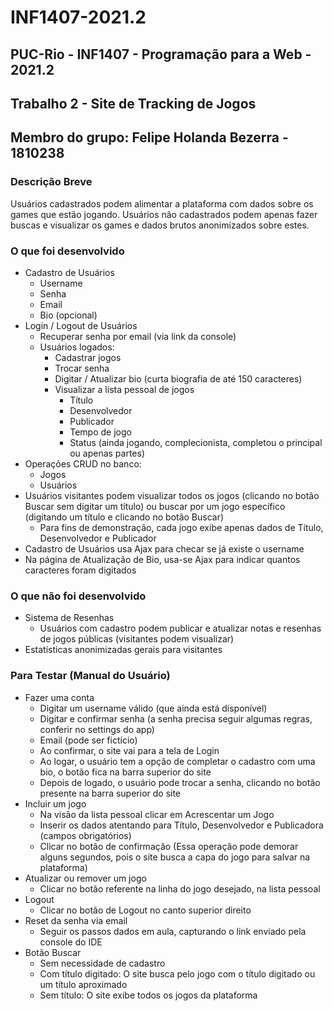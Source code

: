 # INF1407-2021.2 
PUC-Rio - INF1407 - Programação para a Web - 2021.2
---
## Trabalho 2 - Site de Tracking de Jogos
## Membro do grupo: Felipe Holanda Bezerra - 1810238

### Descrição Breve
Usuários cadastrados podem alimentar a plataforma com dados sobre os games que estão jogando.
Usuários não cadastrados podem apenas fazer buscas e visualizar os games e dados brutos anonimizados sobre estes.

### O que foi desenvolvido
- Cadastro de Usuários
	- Username
	- Senha
	- Email
	- Bio (opcional)
- Login / Logout de Usuários
	- Recuperar senha por email (via link da console)
	- Usuários logados: 
		- Cadastrar jogos
		- Trocar senha
		- Digitar / Atualizar bio (curta biografia de até 150 caracteres)
		- Visualizar a lista pessoal de jogos
			- Título
			- Desenvolvedor
			- Publicador
			- Tempo de jogo
			- Status (ainda jogando, complecionista, completou o principal ou apenas partes)
- Operações CRUD no banco:
	- Jogos
	- Usuários
- Usuários visitantes podem visualizar todos os jogos (clicando no botão Buscar sem digitar um título) ou buscar por um jogo específico (digitando um título e clicando no botão Buscar)
	- Para fins de demonstração, cada jogo exibe apenas dados de Título, Desenvolvedor e Publicador	
- Cadastro de Usuários usa Ajax para checar se já existe o username
- Na página de Atualização de Bio, usa-se Ajax para indicar quantos caracteres foram digitados

### O que não foi desenvolvido
- Sistema de Resenhas
	- Usuários com cadastro podem publicar e atualizar notas e resenhas de jogos públicas (visitantes podem visualizar)
- Estatísticas anonimizadas gerais para visitantes

### Para Testar (Manual do Usuário)
- Fazer uma conta
	- Digitar um username válido (que ainda está disponível)
	- Digitar e confirmar senha (a senha precisa seguir algumas regras, conferir no settings do app)
	- Email (pode ser fictício)
	- Ao confirmar, o site vai para a tela de Login
	- Ao logar, o usuário tem a opção de completar o cadastro com uma bio, o botão fica na barra superior do site
	- Depois de logado, o usuário pode trocar a senha, clicando no botão presente na barra superior do site
- Incluir um jogo
	- Na visão da lista pessoal clicar em Acrescentar um Jogo
	- Inserir os dados atentando para Título, Desenvolvedor e Publicadora (campos obrigatórios)
	- Clicar no botão de confirmação (Essa operação pode demorar alguns segundos, pois o site busca a capa do jogo para salvar na plataforma)
- Atualizar ou remover um jogo
	- Clicar no botão referente na linha do jogo desejado, na lista pessoal
- Logout
	- Clicar no botão de Logout no canto superior direito
- Reset da senha via email
	- Seguir os passos dados em aula, capturando o link enviado pela console do IDE
- Botão Buscar
	- Sem necessidade de cadastro
	- Com título digitado: O site busca pelo jogo com o título digitado ou um título aproximado
	- Sem título: O site exibe todos os jogos da plataforma
